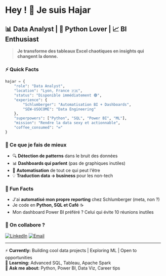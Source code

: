 # Hey ! 👋 Je suis Hajar

## 📊 Data Analyst | 🐍 Python Lover | 📈 BI Enthusiast

> **Je transforme des tableaux Excel chaotiques en insights qui changent la donne.**

### ⚡ Quick Facts
```python
hajar = {
    "role": "Data Analyst",
    "location": "Lyon, France 🇫🇷",
    "status": "Disponible immédiatement 🟢",
    "experience": {
        "Schlumberger": "Automatisation BI + Dashboards",
        "SEW-USOCOME": "Data Engineering"
    },
    "superpowers": ["Python", "SQL", "Power BI", "ML"],
    "mission": "Rendre la data sexy et actionnable",
    "coffee_consumed": "∞"
}
```

### 🚀 Ce que je fais de mieux
- 🔍 **Détection de patterns** dans le bruit des données
- 📊 **Dashboards qui parlent** (pas de graphiques inutiles)
- 🤖 **Automatisation** de tout ce qui peut l'être
- 💡 **Traduction data → business** pour les non-tech

### 🎯 Fun Facts
- J'ai **automatisé mon propre reporting** chez Schlumberger (meta, non ?)
- Je code en **Python, SQL et Café** ☕
- Mon dashboard Power BI préféré ? Celui qui évite 10 réunions inutiles

### 💌 On collabore ?

[![LinkedIn](https://img.shields.io/badge/LinkedIn-Let's_Connect-blue?style=for-the-badge&logo=linkedin)](https://linkedin.com/in/hajar-toubali)
[![Email](https://img.shields.io/badge/Email-Say_Hi-red?style=for-the-badge&logo=gmail)](mailto:hajartbl20@gmail.com)

---

⚡ **Currently:** Building cool data projects | Exploring ML | Open to opportunities  
🌱 **Learning:** Advanced SQL, Tableau, Apache Spark  
💬 **Ask me about:** Python, Power BI, Data Viz, Career tips
